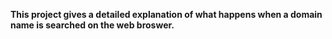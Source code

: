 **This project gives a detailed explanation of what happens when a domain name is searched on the web broswer.**